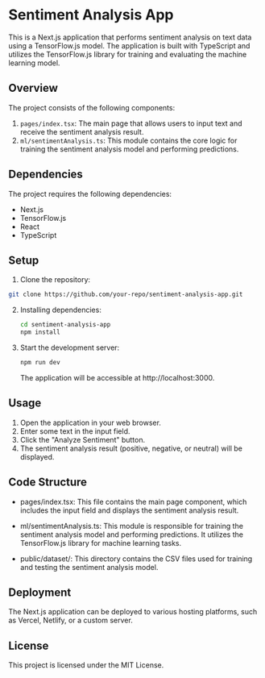 # Sentiment Analysis App

This is a Next.js application that performs sentiment analysis on text data using a TensorFlow.js model. The application is built with TypeScript and utilizes the TensorFlow.js library for training and evaluating the machine learning model.

## Overview

The project consists of the following components:

1. `pages/index.tsx`: The main page that allows users to input text and receive the sentiment analysis result.
2. `ml/sentimentAnalysis.ts`: This module contains the core logic for training the sentiment analysis model and performing predictions.

## Dependencies

The project requires the following dependencies:

- Next.js
- TensorFlow.js
- React
- TypeScript

## Setup

1. Clone the repository:

```bash
git clone https://github.com/your-repo/sentiment-analysis-app.git
```
2. Installing dependencies:
   ```bash
   cd sentiment-analysis-app
   npm install
   ```
4. Start the development server:
   ```bash
   npm run dev
   ```
   The application will be accessible at http://localhost:3000.

## Usage
  
  1. Open the application in your web browser.
  2. Enter some text in the input field.
  3. Click the "Analyze Sentiment" button.
  4. The sentiment analysis result (positive, negative, or neutral) will be displayed.

## Code Structure

- pages/index.tsx: This file contains the main page component, which includes the input field and displays the sentiment analysis result.

- ml/sentimentAnalysis.ts: This module is responsible for training the sentiment analysis model and performing predictions. It utilizes the TensorFlow.js library for machine learning tasks.

- public/dataset/: This directory contains the CSV files used for training and testing the sentiment analysis model.

## Deployment

  The Next.js application can be deployed to various hosting platforms, such as Vercel, Netlify, or a custom server.

## License

  This project is licensed under the MIT License.
